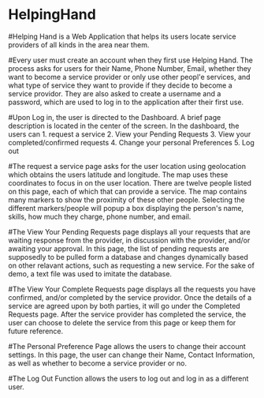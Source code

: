 # HelpingHand

#Helping Hand is a Web Application that helps its users locate service providers of all kinds in the area near them.

#Every user must create an account when they first use Helping Hand. The process asks for users for their Name, Phone Number, Email, whether they want to become a service provider or only use other peopl'e services, and what type of service they want to provide if they decide to become a service providor. They are also asked to create a username and a password, which are used to log in to the application after their first use.

#Upon Log in, the user is directed to the Dashboard. A brief page description is located in the center of the screen. In the dashboard, the users can 1. request a service 2. View your Pending Requests 3. View your completed/confirmed requests 4. Change your personal Preferences 5. Log out

#The request a service page asks for the user location using geolocation which obtains the users latitude and longitude. The map uses these coordinates to focus in on the user location. There are twelve people listed on this page, each of which that can provide a service. The map contains many markers to show the proximity of these other people. Selecting the different markers/people will popup a box displaying the person's name, skills, how much they charge, phone number, and email.

#The View Your Pending Requests page displays all your requests that are waiting response from the provider, in discussion with the provider, and/or awaiting your approval. In this page, the list of pending requests are supposedly to be pulled form a database and changes dynamically based on other relavant actions, such as requesting a new service. For the sake of demo, a text file was used to imitate the database.

#The View Your Complete Requests page displays all the requests you have confirmed, and/or completed by the service providor. Once the details of a service are agreed upon by both parties, it will go under the Completed Requests page. After the service provider has completed the service, the user can choose to delete the service from this page or keep them for future reference.

#The Personal Preference Page allows the users to change their account settings. In this page, the user can change their Name, Contact Information, as well as whether to become a service provider or no.

#The Log Out Function allows the users to log out and log in as a different user.